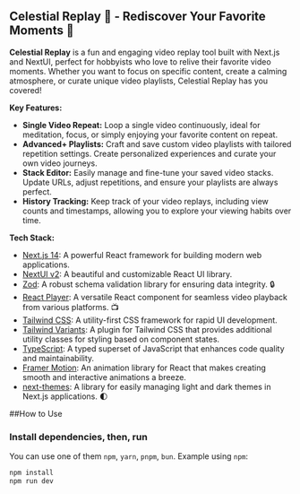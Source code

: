 ## Celestial Replay 🚀 - Rediscover Your Favorite Moments 🔁

**Celestial Replay** is a fun and engaging video replay tool built with Next.js and NextUI, perfect for hobbyists who love to relive their favorite video moments. Whether you want to focus on specific content, create a calming atmosphere, or curate unique video playlists, Celestial Replay has you covered!

**Key Features:**

* **Single Video Repeat:** Loop a single video continuously, ideal for meditation, focus, or simply enjoying your favorite content on repeat.
* **Advanced+ Playlists:** Craft and save custom video playlists with tailored repetition settings. Create personalized experiences and curate your own video journeys.
* **Stack Editor:** Easily manage and fine-tune your saved video stacks. Update URLs, adjust repetitions, and ensure your playlists are always perfect.
* **History Tracking:** Keep track of your video replays, including view counts and timestamps, allowing you to explore your viewing habits over time.

**Tech Stack:**

* [Next.js 14](https://nextjs.org/docs/getting-started): A powerful React framework for building modern web applications.
* [NextUI v2](https://nextui.org/): A beautiful and customizable React UI library.
* [Zod](https://zod.dev/): A robust schema validation library for ensuring data integrity. 🔒
* [React Player](https://www.npmjs.com/package/react-player): A versatile React component for seamless video playback from various platforms. 📺
* [Tailwind CSS](https://tailwindcss.com/): A utility-first CSS framework for rapid UI development.
* [Tailwind Variants](https://tailwind-variants.org): A plugin for Tailwind CSS that provides additional utility classes for styling based on component states.
* [TypeScript](https://www.typescriptlang.org/): A typed superset of JavaScript that enhances code quality and maintainability.
* [Framer Motion](https://www.framer.com/motion/): An animation library for React that makes creating smooth and interactive animations a breeze.
* [next-themes](https://github.com/pacocoursey/next-themes): A library for easily managing light and dark themes in Next.js applications. 🌓


##How to Use

### Install dependencies, then, run

You can use one of them `npm`, `yarn`, `pnpm`, `bun`. Example using `npm`:

```bash
npm install
npm run dev

